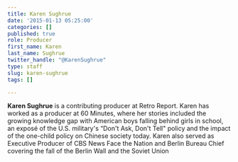 ```yaml
---
title: Karen Sughrue
date: '2015-01-13 05:25:00'
categories: []
published: true
role: Producer
first_name: Karen
last_name: Sughrue
twitter_handle: "@KarenSughrue"
type: staff
slug: karen-sughrue
tags: []

---
```

**Karen Sughrue** is a contributing producer at Retro Report. Karen has worked as a producer at 60 Minutes, where her stories included the growing knowledge gap with American boys falling behind girls in school, an exposé of the U.S. military's “Don't Ask, Don't Tell" policy and the impact of the one-child policy on Chinese society today. Karen also served as Executive Producer of CBS News Face the Nation and Berlin Bureau Chief covering the fall of the Berlin Wall and the Soviet Union

